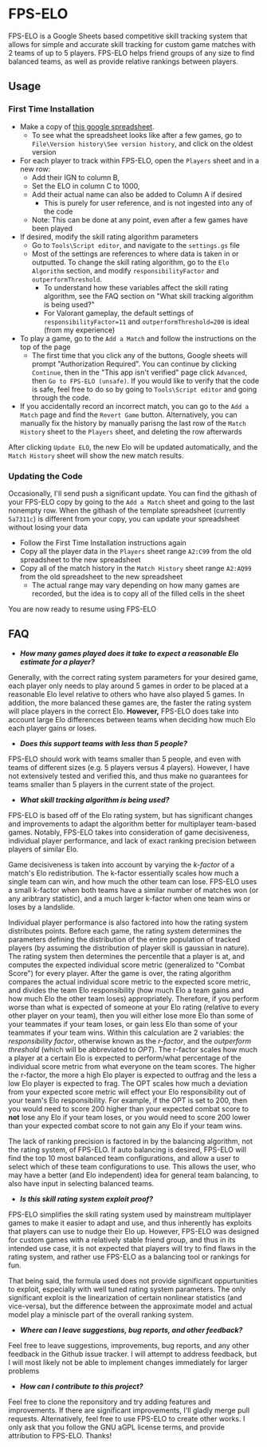 # FPS-ELO
FPS-ELO is a Google Sheets based competitive skill tracking system that allows for simple and accurate skill tracking for custom game matches with 2 teams of up to 5 players. FPS-ELO helps friend groups of any size to find balanced teams, as well as provide relative rankings between players.

## Usage
### First Time Installation
+ Make a copy of [this google spreadsheet](https://docs.google.com/spreadsheets/d/1VSmglYXT8Rl27ORacShNgDMLUTgByTwKVMKy-Wg3EWQ/edit?usp=sharing).
  + To see what the spreadsheet looks like after a few games, go to `File\Version history\See version history`, and click on the oldest version
+ For each player to track within FPS-ELO, open the `Players` sheet and in a new row:
  + Add their IGN to column B,
  + Set the ELO in column C to 1000,
  + Add their actual name can also be added to Column A if desired
    + This is purely for user reference, and is not ingested into any of the code
  + Note: This can be done at any point, even after a few games have been played
+ If desired, modify the skill rating algorithm parameters
  + Go to `Tools\Script editor`, and navigate to the `settings.gs` file
  + Most of the settings are references to where data is taken in or outputted. To change the skill rating algorithm, go to the `Elo Algorithm` section, and modify `responsibilityFactor` and `outperformThreshold`.
    + To understand how these variables affect the skill rating algorithm, see the FAQ section on "What skill tracking algorithm is being used?"
    + For Valorant gameplay, the default settings of `responsibilityFactor=11` and `outperformThreshold=200` is ideal (from my experience)
+ To play a game, go to the `Add a Match` and follow the instructions on the top of the page
  + The first time that you click any of the buttons, Google sheets will prompt "Authorization Required". You can continue by clicking `Continue`, then in the "This app isn't verified" page click `Advanced`, then `Go to FPS-ELO (unsafe)`. If you would like to verify that the code is safe, feel free to do so by going to `Tools\Script editor` and going through the code.
+ If you accidentally record an incorrect match, you can go to the `Add a Match` page and find the `Revert Game` button. Alternatively, you can manually fix the history by manually parisng the last row of the `Match History` sheet to the `Players` sheet, and deleting the row afterwards

After clicking `Update ELO`, the new Elo will be updated automatically, and the `Match History` sheet will show the new match results.

### Updating the Code
Occasionally, I'll send push a significant update. You can find the githash of your FPS-ELO copy by going to the `Add a Match` sheet and going to the last nonempty row. When the githash of the template spreadsheet (currently `5a7311c`) is different from your copy, you can update your spreadsheet without losing your data
+ Follow the First Time Installation instructions again
+ Copy all the player data in the `Players` sheet range `A2:C99` from the old spreadsheet to the new spreadsheet
+ Copy all of the match history in the `Match History` sheet range `A2:AQ99` from the old spreadsheet to the new spreadsheet
  + The actual range may vary depending on how many games are recorded, but the idea is to copy all of the filled cells in the sheet

You are now ready to resume using FPS-ELO

## FAQ
+ ***How many games played does it take to expect a reasonable Elo estimate for a player?***

Generally, with the correct rating system parameters for your desired game, each player only needs to play around 5 games in order to be placed at a reasonable Elo level relative to others who have also played 5 games. In addition, the more balanced these games are, the faster the rating system will place players in the correct Elo. **However,**  FPS-ELO does take into account large Elo differences between teams when deciding how much Elo each player gains or loses.

+ ***Does this support teams with less than 5 people?***

FPS-ELO should work with teams smaller than 5 people, and even with teams of different sizes (e.g. 5 players versus 4 players). However, I have not extensively tested and verified this, and thus make no guarantees for teams smaller than 5 players in the current state of the project.

+ ***What skill tracking algorithm is being used?***

FPS-ELO is based off of the Elo rating system, but has significant changes and improvements to adapt the algorithm better for multiplayer team-based games. Notably, FPS-ELO takes into consideration of game decisiveness, individual player performance, and lack of exact ranking precision between players of similar Elo.

Game decisiveness is taken into account by varying the *k-factor* of a match's Elo redistribution. The k-factor essentially scales how much a single team can win, and how much the other team can lose. FPS-ELO uses a small k-factor when both teams have a similar number of matches won (or any aribtrary statistic), and a much larger k-factor when one team wins or loses by a landslide.

Individual player performance is also factored into how the rating system distributes points. Before each game, the rating system determines the parameters defining the distribution of the entire population of tracked players (by assuming the distribution of player skill is gaussian in nature). The rating system then determines the percentile that a player is at, and computes the expected individual score metric (generalized to "Combat Score") for every player. After the game is over, the rating algorithm compares the actual individual score metric to the expected score metric, and divides the team Elo responsibility (how much Elo a team gains and how much Elo the other team loses) appropriately. Therefore, if you perform worse than what is expected of someone at your Elo rating (relative to every other player on your team), then you will either lose more Elo than some of your teammates if your team loses, or gain less Elo than some of your teammates if your team wins. Within this calculation are 2 variables: the *responsibility factor*, otherwise known as the *r-factor*, and the *outperform threshold* (which will be abbreviated to *OPT*). The r-factor scales how much a player at a certain Elo is expected to perform/what percentage of the individual score metric from what everyone on the team scores. The higher the r-factor, the more a high Elo player is expected to outfrag and the less a low Elo player is expected to frag. The OPT scales how much a deviation from your expected score metric will effect your Elo responsibility out of your team's Elo responsibility. For example, if the OPT is set to 200, then you would need to score 200 higher than your expected combat score to **not** lose any Elo if your team loses, or you would need to score 200 lower than your expected combat score to not gain any Elo if your team wins.

The lack of ranking precision is factored in by the balancing algorithm, not the rating system, of FPS-ELO. If auto balancing is desired, FPS-ELO will find the top 10 most balanced team configurations, and allow a user to select which of these team configurations to use. This allows the user, who may have a better (and Elo independent) idea for general team balancing, to also have input in selecting balanced teams.

+ ***Is this skill rating system exploit proof?***

FPS-ELO simplifies the skill rating system used by mainstream multiplayer games to make it easier to adapt and use, and thus inherently has exploits that players can use to nudge their Elo up. However, FPS-ELO was designed for custom games with a relatively stable friend group, and thus in its intended use case, it is not expected that players will try to find flaws in the rating system, and rather use FPS-ELO as a balancing tool or rankings for fun. 

That being said, the formula used does not provide significant oppurtunities to exploit, especially with well tuned rating system parameters. The only significant exploit is the linearization of certain nonlinear statistics (and vice-versa), but the difference between the approximate model and actual model play a miniscle part of the overall ranking system.

+ ***Where can I leave suggestions, bug reports, and other feedback?***

Feel free to leave suggestions, improvements, bug reports, and any other feedback in the Github issue tracker. I will attempt to address feedback, but I will most likely not be able to implement changes immediately for larger problems 

+ ***How can I contribute to this project?***

Feel free to clone the reponsitory and try adding features and improvements. If there are significant improvements, I'll gladly merge pull requests. Alternatively, feel free to use FPS-ELO to create other works. I only ask that you follow the GNU aGPL license terms, and provide attribution to FPS-ELO. Thanks!

